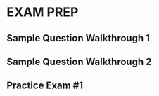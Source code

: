 # EXAM PREP

## Sample Question Walkthrough 1

## Sample Question Walkthrough 2

## Practice Exam #1
